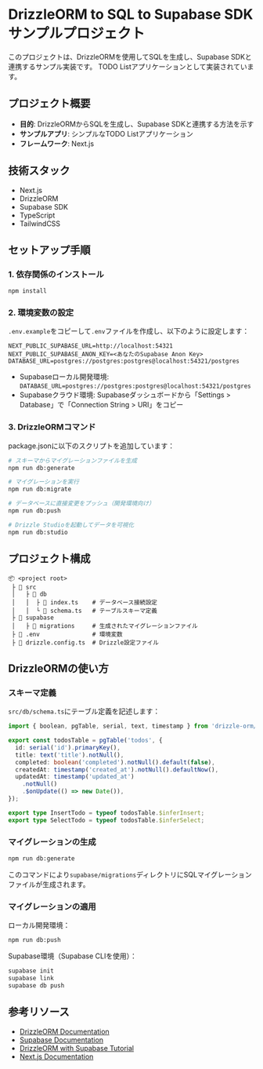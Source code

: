 # DrizzleORM to SQL to Supabase SDK サンプルプロジェクト

このプロジェクトは、DrizzleORMを使用してSQLを生成し、Supabase SDKと連携するサンプル実装です。
TODO Listアプリケーションとして実装されています。

## プロジェクト概要

- **目的**: DrizzleORMからSQLを生成し、Supabase SDKと連携する方法を示す
- **サンプルアプリ**: シンプルなTODO Listアプリケーション
- **フレームワーク**: Next.js

## 技術スタック

- Next.js
- DrizzleORM
- Supabase SDK
- TypeScript
- TailwindCSS

## セットアップ手順

### 1. 依存関係のインストール

```bash
npm install
```

### 2. 環境変数の設定

`.env.example`をコピーして`.env`ファイルを作成し、以下のように設定します：

```
NEXT_PUBLIC_SUPABASE_URL=http://localhost:54321
NEXT_PUBLIC_SUPABASE_ANON_KEY=<あなたのSupabase Anon Key>
DATABASE_URL=postgres://postgres:postgres@localhost:54321/postgres
```

- Supabaseローカル開発環境: `DATABASE_URL=postgres://postgres:postgres@localhost:54321/postgres`
- Supabaseクラウド環境: Supabaseダッシュボードから「Settings > Database」で「Connection String > URI」をコピー

### 3. DrizzleORMコマンド

package.jsonに以下のスクリプトを追加しています：

```bash
# スキーマからマイグレーションファイルを生成
npm run db:generate

# マイグレーションを実行
npm run db:migrate

# データベースに直接変更をプッシュ（開発環境向け）
npm run db:push

# Drizzle Studioを起動してデータを可視化
npm run db:studio
```

## プロジェクト構成

```
📦 <project root>
 ├ 📂 src
 │   ├ 📂 db
 │   │  ├ 📜 index.ts    # データベース接続設定
 │   │  └ 📜 schema.ts   # テーブルスキーマ定義
 ├ 📂 supabase
 │   ├ 📂 migrations     # 生成されたマイグレーションファイル
 ├ 📜 .env               # 環境変数
 ├ 📜 drizzle.config.ts  # Drizzle設定ファイル
```

## DrizzleORMの使い方

### スキーマ定義

`src/db/schema.ts`にテーブル定義を記述します：

```typescript
import { boolean, pgTable, serial, text, timestamp } from 'drizzle-orm/pg-core';

export const todosTable = pgTable('todos', {
  id: serial('id').primaryKey(),
  title: text('title').notNull(),
  completed: boolean('completed').notNull().default(false),
  createdAt: timestamp('created_at').notNull().defaultNow(),
  updatedAt: timestamp('updated_at')
    .notNull()
    .$onUpdate(() => new Date()),
});

export type InsertTodo = typeof todosTable.$inferInsert;
export type SelectTodo = typeof todosTable.$inferSelect;
```

### マイグレーションの生成

```bash
npm run db:generate
```

このコマンドにより`supabase/migrations`ディレクトリにSQLマイグレーションファイルが生成されます。

### マイグレーションの適用

ローカル開発環境：
```bash
npm run db:push
```

Supabase環境（Supabase CLIを使用）：
```bash
supabase init
supabase link
supabase db push
```

## 参考リソース

- [DrizzleORM Documentation](https://orm.drizzle.team/)
- [Supabase Documentation](https://supabase.com/docs)
- [DrizzleORM with Supabase Tutorial](https://orm.drizzle.team/docs/tutorials/drizzle-with-supabase)
- [Next.js Documentation](https://nextjs.org/docs)
